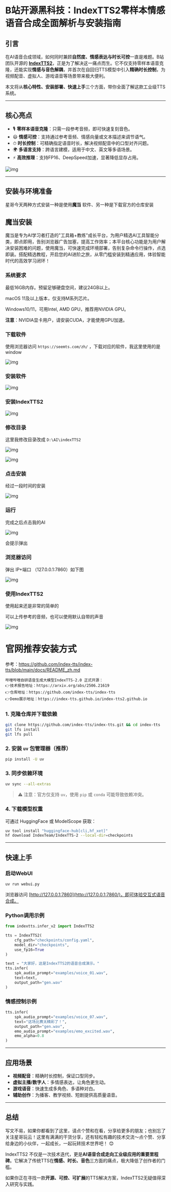 # B站开源黑科技：IndexTTS2零样本情感语音合成全面解析与安装指南



## 引言

在AI语音合成领域，如何同时兼顾**自然度、情感表达与时长可控**一直是难题。B站团队开源的 **[IndexTTS2](https://github.com/index-tts/index-tts)**，正是为了解决这一痛点而生。它不仅支持零样本语音克隆，还能实现**情感与音色解耦**，并首次在自回归TTS模型中引入**精确时长控制**，为视频配音、虚拟人、游戏语音等场景带来极大便利。

本文将从**核心特性、安装部署、快速上手**三个方面，带你全面了解这款工业级TTS系统。

------

## 核心亮点

- 🎙 **零样本语音克隆**：只需一段参考音频，即可快速复刻音色。
- 😃 **情感可控**：支持通过参考音频、情感向量或文本描述来调节语气。
- ⏱ **时长控制**：可精确指定语音时长，解决视频配音中的口型对齐问题。
- 🌍 **多语言支持**：跨语言建模，适用于中文、英文等多语场景。
- ⚡ **高效推理**：支持FP16、DeepSpeed加速，显著降低显存占用。



![img](https://imgoss.xgss.net/picgo-tx2025/QQ_1759141643039.png?tx)

------

## 安装与环境准备

星哥今天两种方式安装一种是使用**魔当** 软件、另一种是下载官方的仓库安装

## 魔当安装

魔当是专为AI学习者打造的"工具箱+教练"成长平台，为用户精选AI工具智能分类，即点即用，告别浏览器广告加塞，提高工作效率；本平台核心功能是为用户解决安装困难的问题，使用魔当，可快速完成环境部署，告别复杂命令行操作，点选即装。搭配精选教程，开启您的AI进阶之旅，从零门槛安装到精通应用，体验智能时代的高效学习闭环！

### 系统要求

最低16GB内存。预留足够硬盘空间，建议24GB以上。 

macOS 11及以上版本，仅支持M系列芯片。

 Windows10/11，可用Intel, AMD GPU，推荐用NVIDIA GPU。 

**注意**：NVIDIA显卡用户，请安装CUDA，才能使用GPU加速。



### 下载软件

使用浏览器访问 `https://seemts.com/zh/` ，下载对应的软件，我这里使用的是window

![img](https://imgoss.xgss.net/picgo-tx2025/QQ_1759138989338.png?tx)

### 安装软件

![img](https://imgoss.xgss.net/picgo-tx2025/QQ_1759139056489.png?tx)

### 安装IndexTTS2

![img](https://imgoss.xgss.net/picgo-tx2025/QQ_1759139142730.png?tx)

### 修改目录

这里我修改目录改成 `D:\AI\indexTTS2`

![img](https://imgoss.xgss.net/picgo-tx2025/QQ_1759139194919.png?tx)

![img](https://imgoss.xgss.net/picgo-tx2025/QQ_1759139330556.png?tx)



### 点击安装

经过一段时间的安装

![img](https://imgoss.xgss.net/picgo-tx2025/QQ_1759139410491.png?tx)

### 运行

完成之后点击我的AI

![img](https://imgoss.xgss.net/picgo-tx2025/QQ_1759140853920.png?tx)

会提示弹出

### 浏览器访问

弹出 IP+端口 （127.0.0.1:7860）如下图

![img](https://imgoss.xgss.net/picgo-tx2025/QQ_1759140922456.png?tx)



### 使用IndexTTS2

使用起来还是非常的简单的

可以上传参考的音频，也可以使用默认自带的声音

![img](https://imgoss.xgss.net/picgo-tx2025/QQ_1759141133981.png?tx)

# 官网推荐安装方式

参考：https://github.com/index-tts/index-tts/blob/main/docs/README_zh.md

```
哔哩哔哩自研语音生成大模型IndexTTS-2.0 正式开源：
👉技术报告地址：https://arxiv.org/abs/2506.21619
👉仓库地址：https://github.com/index-tts/index-tts
👉Demo展示地址：https://index-tts.github.io/index-tts2.github.io
```



### 1. 克隆仓库并下载依赖

```bash
git clone https://github.com/index-tts/index-tts.git && cd index-tts
git lfs install
git lfs pull
```

### 2. 安装 `uv` 包管理器（推荐）

```bash
pip install -U uv
```

### 3. 同步依赖环境

```bash
uv sync --all-extras
```

> ⚠️ 注意：官方仅支持 `uv`，使用 `pip` 或 `conda` 可能导致依赖冲突。

### 4. 下载模型权重

可通过 HuggingFace 或 ModelScope 获取：

```bash
uv tool install "huggingface-hub[cli,hf_xet]"
hf download IndexTeam/IndexTTS-2 --local-dir=checkpoints
```

------

## 快速上手

### 启动WebUI

```bash
uv run webui.py
```

浏览器访问 [http://127.0.0.1:7860](http://127.0.0.1:7860/)，即可体验交互式语音合成。

### Python调用示例

```python
from indextts.infer_v2 import IndexTTS2

tts = IndexTTS2(
    cfg_path="checkpoints/config.yaml",
    model_dir="checkpoints",
    use_fp16=True
)

text = "大家好，这是IndexTTS2的语音合成演示。"
tts.infer(
    spk_audio_prompt="examples/voice_01.wav",
    text=text,
    output_path="gen.wav"
)
```

### 情感控制示例

```python
tts.infer(
    spk_audio_prompt="examples/voice_07.wav",
    text="这场比赛太精彩了！",
    output_path="gen.wav",
    emo_audio_prompt="examples/emo_excited.wav",
    emo_alpha=0.8
)
```

------



## 应用场景

- **视频配音**：精确时长控制，保证口型同步。
- **虚拟主播/数字人**：多情感表达，让角色更生动。
- **游戏语音**：快速生成多角色、多语种对白。
- **辅助创作**：为播客、教学视频、短剧提供高质量语音。

------

## 总结

写文不易，如果你都看到了这里，请点个赞和在看，分享给更多的朋友；也别忘了关注星哥玩云！这里有满满的干货分享，还有轻松有趣的技术交流～点个赞、分享给身边的小伙伴，一起成长，一起玩转技术世界吧！ 😊

IndexTTS2 不仅是一次技术迭代，更是**AI语音合成走向工业级应用的重要里程碑**。它解决了传统TTS在**情感、时长、音色**三方面的痛点，极大降低了创作者的门槛。

如果你正在寻找一款**开源、可控、可扩展**的TTS解决方案，IndexTTS2无疑值得深入研究与实践。

